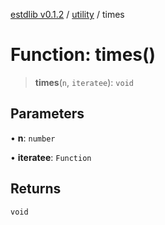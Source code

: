 [estdlib v0.1.2](../wiki/Home) / [utility](../wiki/utility) / times

# Function: times()

> **times**(`n`, `iteratee`): `void`

## Parameters

• **n**: `number`

• **iteratee**: `Function`

## Returns

`void`
